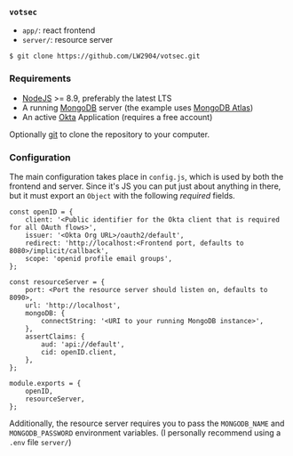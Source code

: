 ### `votsec`

- `app/`: react frontend 
- `server/`: resource server


```
$ git clone https://github.com/LW2904/votsec.git
```

### Requirements

- [NodeJS](https://nodejs.org/en/) >= 8.9, preferably the latest LTS
- A running [MongoDB](https://www.mongodb.com/) server (the example uses [MongoDB Atlas](https://www.mongodb.com/cloud/atlas))
- An active [Okta](https://www.okta.com/) Application (requires a free account)

Optionally [git](https://git-scm.com/) to clone the repository to your computer.

### Configuration

The main configuration takes place in `config.js`, which is used by both the frontend and server. Since it's JS you can put just about anything in there, but it must export an `Object` with the following _required_ fields.

```
const openID = {
	client: '<Public identifier for the Okta client that is required for all OAuth flows>',
	issuer: '<Okta Org URL>/oauth2/default',
	redirect: 'http://localhost:<Frontend port, defaults to 8080>/implicit/callback',
	scope: 'openid profile email groups',
};

const resourceServer = {
	port: <Port the resource server should listen on, defaults to 8090>,
	url: 'http://localhost',
	mongoDB: {
		connectString: '<URI to your running MongoDB instance>',
	},
	assertClaims: {
		aud: 'api://default',
		cid: openID.client,
	},
};

module.exports = {
	openID,
	resourceServer,
};

```

Additionally, the resource server requires you to pass the `MONGODB_NAME` and `MONGODB_PASSWORD` environment variables. (I personally recommend using a `.env` file `server/`)
